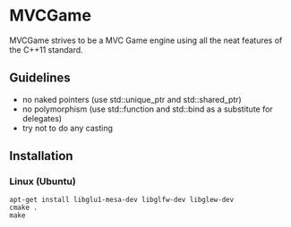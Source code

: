 MVCGame
=====================

MVCGame strives to be a MVC Game engine
using all the neat features of the C++11 standard.

Guidelines
----------

* no naked pointers (use std::unique_ptr and std::shared_ptr)
* no polymorphism (use std::function and std::bind as a substitute for delegates)
* try not to do any casting

Installation
------------

### Linux (Ubuntu)

```
apt-get install libglu1-mesa-dev libglfw-dev libglew-dev
cmake .
make
```
